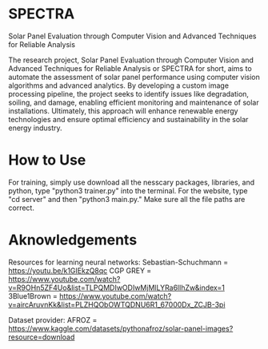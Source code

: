 # SPECTRA

Solar Panel Evaluation through Computer Vision and Advanced Techniques for Reliable Analysis

The research project, Solar Panel Evaluation through Computer Vision and Advanced Techniques for Reliable Analysis or SPECTRA for short, aims to automate the assessment of solar panel performance using computer vision algorithms and advanced analytics. By developing a custom image processing pipeline, the project seeks to identify issues like degradation, soiling, and damage, enabling efficient monitoring and maintenance of solar installations. Ultimately, this approach will enhance renewable energy technologies and ensure optimal efficiency and sustainability in the solar energy industry.

# How to Use

For training, simply use download all the nesscary packages, libraries, and python, type "python3 trainer.py" into the terminal.
For the website, type "cd server" and then "python3 main.py." Make sure all the file paths are correct.

# Aknowledgements

Resources for learning neural networks:
Sebastian-Schuchmann = <https://youtu.be/k1GIEkzQ8qc>
CGP GREY = <https://www.youtube.com/watch?v=R9OHn5ZF4Uo&list=TLPQMDIwODIwMjMlLYRa6llhZw&index=1>
3Blue1Brown = <https://www.youtube.com/watch?v=aircAruvnKk&list=PLZHQObOWTQDNU6R1_67000Dx_ZCJB-3pi>

Dataset provider: AFROZ = <https://www.kaggle.com/datasets/pythonafroz/solar-panel-images?resource=download>

